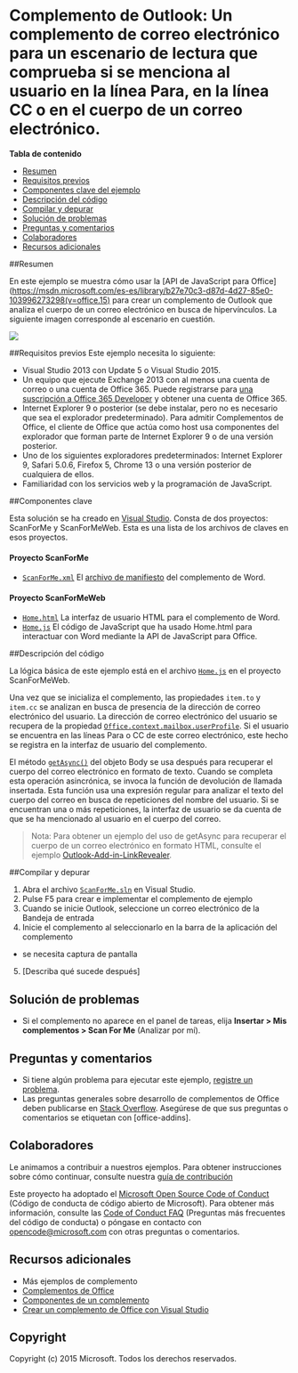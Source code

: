 # Complemento de Outlook: Un complemento de correo electrónico para un escenario de lectura que comprueba si se menciona al usuario en la línea Para, en la línea CC o en el cuerpo de un correo electrónico.

**Tabla de contenido**

* [Resumen](#summary)
* [Requisitos previos](#prerequisites)
* [Componentes clave del ejemplo](#components)
* [Descripción del código](#codedescription)
* [Compilar y depurar](#build)
* [Solución de problemas](#troubleshooting)
* [Preguntas y comentarios](#questions)
* [Colaboradores](#contribute)
* [Recursos adicionales](#additional-resources)

<a name="summary"></a>
##Resumen

En este ejemplo se muestra cómo usar la [API de JavaScript para Office](https://msdn.microsoft.com/es-es/library/b27e70c3-d87d-4d27-85e0-103996273298(v=office.15) para crear un complemento de Outlook que analiza el cuerpo de un correo electrónico en busca de hipervínculos. La siguiente imagen corresponde al escenario en cuestión.

 ![](../https://github.com/OfficeDev/Outlook-Add-in-ScanForMe/blob/master/readme-images/screenshot1.PNG)

<a name="prerequisites"></a>
##Requisitos previos
Este ejemplo necesita lo siguiente:  

  - Visual Studio 2013 con Update 5 o Visual Studio 2015.  
  - Un equipo que ejecute Exchange 2013 con al menos una cuenta de correo o una cuenta de Office 365. Puede registrarse para [una suscripción a Office 365 Developer](http://aka.ms/ro9c62) y obtener una cuenta de Office 365.
  - Internet Explorer 9 o posterior (se debe instalar, pero no es necesario que sea el explorador predeterminado). Para admitir Complementos de Office, el cliente de Office que actúa como host usa componentes del explorador que forman parte de Internet Explorer 9 o de una versión posterior.
  - Uno de los siguientes exploradores predeterminados: Internet Explorer 9, Safari 5.0.6, Firefox 5, Chrome 13 o una versión posterior de cualquiera de ellos.
  - Familiaridad con los servicios web y la programación de JavaScript.

<a name="components"></a>
##Componentes clave

Esta solución se ha creado en [Visual Studio](https://msdn.microsoft.com/es-es/library/office/fp179827.aspx#Tools_CreatingWithVS). Consta de dos proyectos: ScanForMe y ScanForMeWeb. Esta es una lista de los archivos de claves en esos proyectos. 
#### Proyecto ScanForMe

* [```ScanForMe.xml```](https://github.com/OfficeDev/Outlook-Add-in-ScanForMe/blob/master/ScanForMe/ScanForMeManifest/ScanForMe.xml) El [archivo de manifiesto](https://msdn.microsoft.com/es-es/library/office/jj220082.aspx#StartBuildingApps_AnatomyofApp) del complemento de Word.

#### Proyecto ScanForMeWeb

* [```Home.html```](https://github.com/OfficeDev/Outlook-Add-in-ScanForMe/blob/master/ScanForMeWeb/AppRead/Home/Home.html) La interfaz de usuario HTML para el complemento de Word.
* [```Home.js```](https://github.com/OfficeDev/Outlook-Add-in-ScanForMe/blob/master/ScanForMeWeb/AppRead/Home/Home.js) El código de JavaScript que ha usado Home.html para interactuar con Word mediante la API de JavaScript para Office. 


<a name="codedescription"></a>
##Descripción del código

La lógica básica de este ejemplo está en el archivo [```Home.js```](https://github.com/OfficeDev/Outlook-Add-in-ScanForMe/blob/master/ScanForMeWeb/AppRead/Home/Home.js) en el proyecto ScanForMeWeb. 

Una vez que se inicializa el complemento, las propiedades `item.to` y `item.cc` se analizan en busca de presencia de la dirección de correo electrónico del usuario. La dirección de correo electrónico del usuario se recupera de la propiedad [```Office.context.mailbox.userProfile```](https://msdn.microsoft.com/es-es/library/office/fp160976.aspx). Si el usuario se encuentra en las líneas Para o CC de este correo electrónico, este hecho se registra en la interfaz de usuario del complemento. 

El método [```getAsync()```](https://msdn.microsoft.com/es-es/library/office/mt269089.aspx) del objeto Body se usa después para recuperar el cuerpo del correo electrónico en formato de texto. Cuando se completa esta operación asincrónica, se invoca la función de devolución de llamada insertada. Esta función usa una expresión regular para analizar el texto del cuerpo del correo en busca de repeticiones del nombre del usuario. Si se encuentran una o más repeticiones, la interfaz de usuario se da cuenta de que se ha mencionado al usuario en el cuerpo del correo. 

> Nota: Para obtener un ejemplo del uso de getAsync para recuperar el cuerpo de un correo electrónico en formato HTML, consulte el ejemplo [Outlook-Add-in-LinkRevealer](https://github.com/OfficeDev/Outlook-Add-in-LinkRevealer). 


<a name="build"></a>
##Compilar y depurar
1. Abra el archivo [```ScanForMe.sln```](ScanForMe.sln) en Visual Studio.
2. Pulse F5 para crear e implementar el complemento de ejemplo 
3. Cuando se inicie Outlook, seleccione un correo electrónico de la Bandeja de entrada
4. Inicie el complemento al seleccionarlo en la barra de la aplicación del complemento

 - se necesita captura de pantalla


5. [Describa qué sucede después]


<a name="troubleshooting"></a>
## Solución de problemas

- Si el complemento no aparece en el panel de tareas, elija **Insertar > Mis complementos > Scan For Me** (Analizar por mí).

<a name="questions"></a>
## Preguntas y comentarios

- Si tiene algún problema para ejecutar este ejemplo, [registre un problema](https://github.com/OfficeDev/Outlook-Add-in-ScanForMe/issues).
- Las preguntas generales sobre desarrollo de complementos de Office deben publicarse en [Stack Overflow](http://stackoverflow.com/questions/tagged/office-addins). Asegúrese de que sus preguntas o comentarios se etiquetan con [office-addins].


<a name="contribute"></a>
## Colaboradores ##
Le animamos a contribuir a nuestros ejemplos. Para obtener instrucciones sobre cómo continuar, consulte nuestra [guía de contribución](./Contributing.md)

Este proyecto ha adoptado el [Microsoft Open Source Code of Conduct](https://opensource.microsoft.com/codeofconduct/) (Código de conducta de código abierto de Microsoft). Para obtener más información, consulte las [Code of Conduct FAQ](https://opensource.microsoft.com/codeofconduct/faq/) (Preguntas más frecuentes del código de conducta) o póngase en contacto con [opencode@microsoft.com](mailto:opencode@microsoft.com) con otras preguntas o comentarios.


<a name="additional-resources"></a>
## Recursos adicionales ##

- <a herf="https://github.com/OfficeDev?utf8=%E2%9C%93&amp;query=-Add-in">Más ejemplos de complemento</a>
- [Complementos de Office](http://msdn.microsoft.com/es-es/library/office/jj220060.aspx)
- [Componentes de un complemento](https://msdn.microsoft.com/es-es/library/office/jj220082.aspx#StartBuildingApps_AnatomyofApp)
- [Crear un complemento de Office con Visual Studio](https://msdn.microsoft.com/es-es/library/office/fp179827.aspx#Tools_CreatingWithVS)


## Copyright
Copyright (c) 2015 Microsoft. Todos los derechos reservados.

